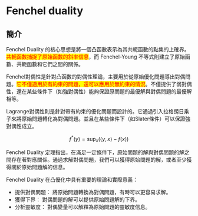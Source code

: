 # Fenchel duality

## 簡介

Fenchel Duality 的核心思想是將一個凸函數表示為其共軛函數的點集的上確界。<mark style="color:red;">共軛函數捕捉了原始函數的斜率信息</mark>，而 Fenchel-Young 不等式則建立了原始函數、共軛函數和它們之間的關係。

Fenchel對偶性是針對凸函數的對偶性理論，主要用於從原始優化問題導出對偶問題。<mark style="color:red;">它不僅適用於有約束的問題，還可以應用於無約束的情況</mark>。不僅提供了弱對偶性，還在某些條件下（如強對偶性）能夠保證原問題的最優解與對偶問題的最優解相等。

Lagrange對偶性則是針對帶有約束的優化問題而設計的。它通過引入拉格朗日乘子來將原始問題轉化為對偶問題。並且在某些條件下（如Slater條件）可以保證強對偶性成立。

$$f^{*}(y)=\sup_x (\langle y,x \rangle - f(x))$$

Fenchel Duality 定理指出，在滿足一定條件下，原始問題的解與對偶問題的解之間存在著對應關係。通過求解對偶問題，我們可以獲得原始問題的解，或者至少獲得關於原始問題解的信息。

Fenchel Duality 在凸優化中具有重要的理論和實際意義：

* 提供對偶問題： 將原始問題轉換為對偶問題，有時可以更容易求解。&#x20;
* 獲得下界： 對偶問題的解可以提供原始問題解的下界。&#x20;
* 分析靈敏度： 對偶變量可以解釋為原始問題的靈敏度信息。&#x20;
